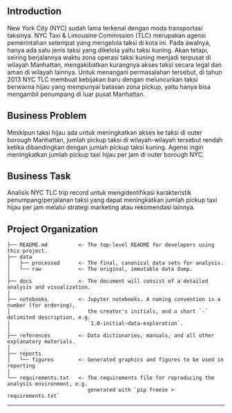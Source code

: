 Introduction
-------------
New York City (NYC) sudah lama terkenal dengan moda transportasi taksinya. NYC Taxi & Limousine Commission (TLC) merupakan agensi pemerintahan setempat yang mengelola taksi di kota ini. Pada awalnya, hanya ada satu jenis taksi yang dikelola yaitu taksi kuning. Akan tetapi, seiring berjalannya waktu zona operasi taksi kuning menjadi terpusat di wilayah Manhattan, mengakibatkan kurangnya akses taksi secara legal dan aman di wilayah lainnya. Untuk menangani permasalahan tersebut, di tahun 2013 NYC TLC membuat kebijakan baru dengan meluncurkan taksi berwarna hijau yang mempunyai batasan zona pickup, yaitu hanya bisa mengambil penumpang di luar pusat Manhattan.

Business Problem 
------------
Meskipun taksi hijau ada untuk meningkatkan akses ke taksi di outer borough Manhattan, jumlah pickup taksi di wilayah-wilayah tersebut rendah ketika dibandingkan dengan jumlah pickup taksi kuning. Agensi ingin meningkatkan jumlah pickup taxi hijau per jam di outer borough NYC. 

Business Task
------------
Analisis NYC TLC trip record untuk mengidentifikasi karakteristik penumpang/perjalanan taksi yang dapat meningkatkan jumlah pickup taxi hijau per jam melalui strategi marketing atau rekomendasi lainnya.

Project Organization
------------

    ├── README.md          <- The top-level README for developers using this project.
    ├── data
    │   ├── processed      <- The final, canonical data sets for analysis.
    │   └── raw            <- The original, immutable data dump.
    │
    ├── docs               <- The document will consist of a detailed analysis and visualization.
    │
    ├── notebooks          <- Jupyter notebooks. A naming convention is a number (for ordering),
    │                         the creator's initials, and a short `-` delimited description, e.g.
    │                         `1.0-initial-data-exploration`.
    │
    ├── references         <- Data dictionaries, manuals, and all other explanatory materials.
    │
    ├── reports            
    │   └── figures        <- Generated graphics and figures to be used in reporting
    │
    └── requirements.txt   <- The requirements file for reproducing the analysis environment, e.g.
                              generated with `pip freeze > requirements.txt`

--------